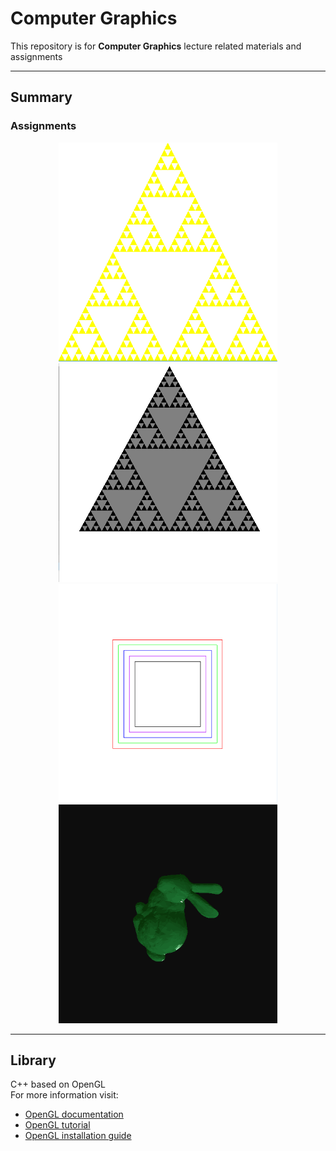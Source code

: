 # Computer Graphics

This repository is for **Computer Graphics** lecture related materials and assignments   

---

## Summary
### Assignments
<p align = "center">
<img src = "./img/assignment1.PNG", width = 350, height = 350></img>
<img src = "./img/assignment2.gif", width = 350, height = 350></img>
<img src = "./img/assignment3.PNG", width = 350, height = 350></img>
<img src = "./img/assignment4_bunny.gif", width = 350, height = 350></img>
</p>

---

## Library
C++ based on OpenGL  
For more information visit: 
* [OpenGL documentation](https://www.opengl.org/documentation/)
* [OpenGL tutorial](http://www.opengl-tutorial.org/kr/)
* [OpenGL installation guide](https://github.com/ameliacode/Computer_Graphics/blob/master/install_guide.md)
